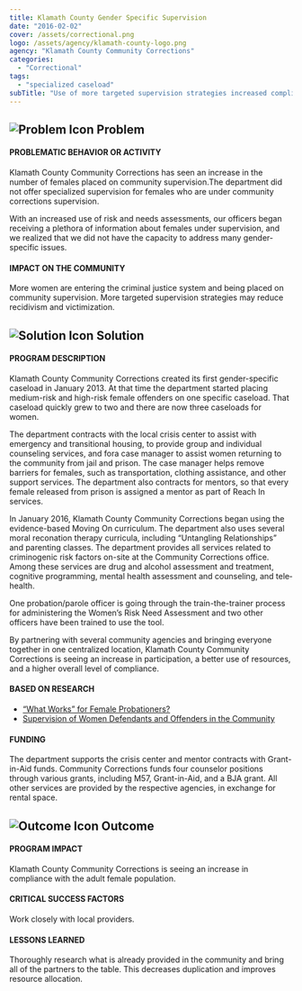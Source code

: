 ```yaml
---
title: Klamath County Gender Specific Supervision
date: "2016-02-02"
cover: /assets/correctional.png
logo: /assets/agency/klamath-county-logo.png
agency: "Klamath County Community Corrections"
categories:
  - "Correctional"
tags:
  - "specialized caseload"
subTitle: "Use of more targeted supervision strategies increased compliance rates among adult female offenders."
---
```

## ![Problem Icon](https://github.com/google/material-design-icons/raw/master/alert/1x_web/ic_error_outline_black_48dp.png "Problem") Problem

#### PROBLEMATIC BEHAVIOR OR ACTIVITY

Klamath County Community Corrections has seen an increase in the number of females placed on community supervision.The department did not offer specialized supervision for females who are under community corrections supervision.

With an increased use of risk and needs assessments, our officers began receiving a plethora of information about females under supervision, and we realized that we did not have the capacity to address many gender-specific issues.

#### IMPACT ON THE COMMUNITY

More women are entering the criminal justice system and being placed on community supervision. More targeted supervision strategies may reduce recidivism and victimization.

## ![Solution Icon](https://github.com/google/material-design-icons/raw/master/action/1x_web/ic_lightbulb_outline_black_48dp.png "Solution") Solution

#### PROGRAM DESCRIPTION

Klamath County Community Corrections created its first gender-specific caseload in January 2013. At that time the department started placing medium-risk and high-risk female offenders on one specific caseload. That caseload quickly grew to two and there are now three caseloads for women.

The department contracts with the local crisis center to assist with emergency and transitional housing, to provide group and individual counseling services, and fora case manager to assist women returning to the community from jail and prison. The case manager helps remove barriers for females, such as transportation, clothing assistance, and other support services. The department also contracts for mentors, so that every female released from prison is assigned a mentor as part of Reach In services.

In January 2016, Klamath County Community Corrections began using the evidence-based Moving On curriculum. The department also uses several moral reconation therapy curricula, including “Untangling Relationships” and parenting classes. The department provides all services related to criminogenic risk factors on-­site at the Community Corrections office. Among these services are drug and alcohol assessment and treatment, cognitive programming, mental health assessment and counseling, and tele­health.

One probation/parole officer is going through the train-the-trainer process for administering the Women’s Risk Need Assessment and two other officers have been trained to use the tool.

By partnering with several community agencies and bringing everyone together in one centralized location, Klamath County Community Corrections is seeing an increase in participation, a better use of resources, and a higher overall level of compliance.

#### BASED ON RESEARCH

- [“What Works” for Female Probationers?](https://www.uc.edu/content/dam/uc/womenoffenders/docs/MOVING%20ON.pdf)
- [Supervision of Women Defendants and Offenders in the Community](https://nicic.gov/supervision-women-defendants-and-offenders-community)

#### FUNDING

The department supports the crisis center and mentor contracts with Grant-in-Aid funds.
Community Corrections funds four counselor positions through various grants, including M­57, Grant-in-Aid, and a BJA grant. All other services are provided by the respective agencies, in exchange for rental space.

## ![Outcome Icon](https://github.com/google/material-design-icons/raw/master/action/1x_web/ic_view_list_black_48dp.png "Outcome") Outcome

#### PROGRAM IMPACT

Klamath County Community Corrections is seeing an increase in compliance with the adult female population.

#### CRITICAL SUCCESS FACTORS

Work closely with local providers.

#### LESSONS LEARNED

Thoroughly research what is already provided in the community and bring all of the partners to the table. This decreases duplication and improves resource allocation.
